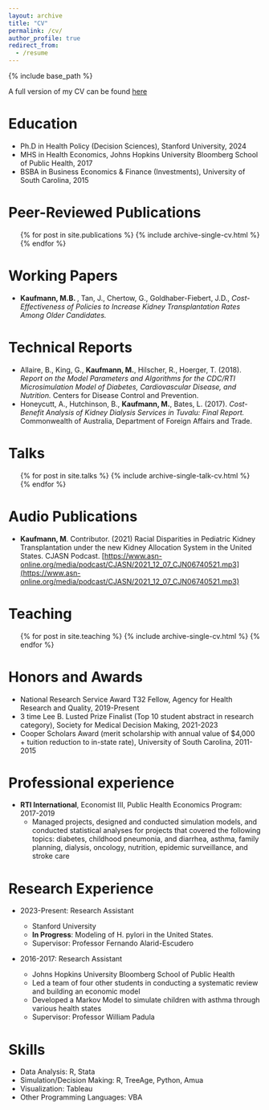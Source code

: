 ```yaml
---
layout: archive
title: "CV"
permalink: /cv/
author_profile: true
redirect_from:
  - /resume
---
```


{% include base_path %}

A full version of my CV can be found [here](http://mbkauf.github.io/files/Matthew_Kaufmann_CV_20231109.pdf)

Education
======
* Ph.D in Health Policy (Decision Sciences), Stanford University, 2024
* MHS in Health Economics, Johns Hopkins University Bloomberg School of Public Health, 2017
* BSBA in Business Economics & Finance (Investments), University of South Carolina, 2015

Peer-Reviewed Publications
======
  <ul>{% for post in site.publications %}
    {% include archive-single-cv.html %}
  {% endfor %}</ul>

Working Papers
======
* <b> Kaufmann, M.B. </b>, Tan, J., Chertow, G., Goldhaber-Fiebert, J.D., <i>Cost-Effectiveness of Policies to Increase Kidney Transplantation
Rates Among Older Candidates.</i>

Technical Reports
======
* Allaire, B., King, G., <b>Kaufmann, M.</b>, Hilscher, R., Hoerger, T. (2018). <i>Report on the Model Parameters and Algorithms for the CDC/RTI
Microsimulation Model of Diabetes, Cardiovascular Disease, and Nutrition.</i> Centers for Disease Control and Prevention.
* Honeycutt, A., Hutchinson, B., <b>Kaufmann, M.</b>, Bates, L. (2017). <i>Cost-Benefit Analysis of Kidney Dialysis Services in Tuvalu: Final
Report.</i> Commonwealth of Australia, Department of Foreign Affairs and Trade.

Talks
======
  <ul>{% for post in site.talks %}
    {% include archive-single-talk-cv.html %}
  {% endfor %}</ul>

Audio Publications
======
* <b>Kaufmann, M</b>. Contributor. (2021) Racial Disparities in Pediatric Kidney Transplantation under the new Kidney Allocation System
in the United States. CJASN Podcast. [https://www.asn-online.org/media/podcast/CJASN/2021_12_07_CJN06740521.mp3](https://www.asn-online.org/media/podcast/CJASN/2021_12_07_CJN06740521.mp3)

Teaching
======
  <ul>{% for post in site.teaching %}
    {% include archive-single-cv.html %}
  {% endfor %}</ul>

Honors and Awards
======
* National Research Service Award T32 Fellow, Agency for Health Research and Quality, 2019-Present
* 3 time Lee B. Lusted Prize Finalist (Top 10 student abstract in research category), Society for Medical Decision Making, 2021-2023
* Cooper Scholars Award (merit scholarship with annual value of $4,000 + tuition reduction to in-state rate), University of South Carolina, 2011-2015


Professional experience
======
* **RTI International**, Economist III, Public Health Economics Program: 2017-2019
  * Managed projects, designed and conducted simulation models, and conducted statistical analyses for projects that covered the
following topics: diabetes, childhood pneumonia, and diarrhea, asthma, family planning, dialysis, oncology, nutrition, epidemic
surveillance, and stroke care


Research Experience
======
* 2023-Present: Research Assistant
  * Stanford University
  * **In Progress**: Modeling of H. pylori in the United States.
  * Supervisor: Professor Fernando Alarid-Escudero

* 2016-2017: Research Assistant
  * Johns Hopkins University Bloomberg School of Public Health
  * Led a team of four other students in conducting a systematic review and building an economic model
  * Developed a Markov Model to simulate children with asthma through various health states
  * Supervisor: Professor William Padula

Skills
======
* Data Analysis: R, Stata
* Simulation/Decision Making: R, TreeAge, Python, Amua
* Visualization: Tableau
* Other Programming Languages: VBA

